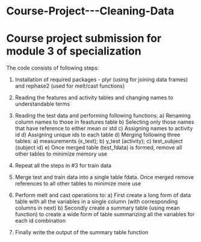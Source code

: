 # Course-Project---Cleaning-Data
# Course project submission for module 3 of specialization

The code consists of following steps:

1. Installation of required packages - plyr (using for joining data frames) and rephase2 (used for melt/cast functions)

2. Reading the features and activity tables and changing names to understandable terms

3. Reading the test data and performing following functions:
 a) Renaming column names to those in feastures table
 b) Selecting only those names that have reference to either mean or std
 c) Assigning names to activity id
 d) Assigning unique ids to each table
 d) Merging following three tables: a) measurements (x_test); b) y_test (activity); c) test_subject (subject id)
 e) Once merged table (test_fdata) is formed, remove all other tables to minimize memory use
 
4. Repeat all the steps in #3 for train data
 
5. Merge test and train data into a single table fdata. Once merged remove references to all other tables to minimize more use
 
6. Perform melt and cast operations to:
 a) First create a long form of data table with all the variables in a single column (with corresponding columns in next)
 b) Secondly create a summary table (using mean function) to create a wide form of table summarizing all the variables for each id combination
 
7. Finally write the output of the summary table function 
